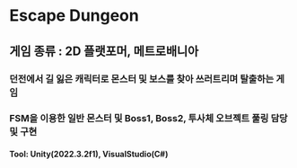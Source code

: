 # Escape Dungeon

## 게임 종류 : 2D 플랫포머, 메트로배니아


### 던전에서 길 잃은 캐릭터로 몬스터 및 보스를 찾아 쓰러트리며 탈출하는 게임 

### FSM을 이용한 일반 몬스터 및 Boss1, Boss2, 투사체 오브젝트 풀링 담당 및 구현

#### Tool: Unity(2022.3.2f1), VisualStudio(C#)
